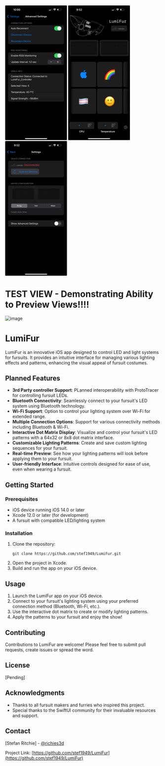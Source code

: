 <p>
<img width="200" alt="image" src="https://github.com/stef1949/LumiFur/blob/main/docs/IMG_07BCB093E1C2-1.jpeg">

<img width="200" alt="image" src="https://github.com/stef1949/LumiFur/blob/main/docs/IMG_F0BC783E7CE8-1.jpeg">

<img width="200" alt="image" src="https://github.com/stef1949/LumiFur/blob/main/docs/IMG_F0BC783E7CE8-2.jpeg">
</p>

# TEST VIEW - Demonstrating Ability to Preview Views!!!!
<img width="200" alt="image" src="https://github.com/user-attachments/assets/d4203580-d577-48f8-a7d8-ce8223b2b173">


# LumiFur

LumiFur is an innovative iOS app designed to control LED and light systems for fursuits. It provides an intuitive interface for managing various lighting effects and patterns, enhancing the visual appeal of fursuit costumes.

## Planned Features
- **3rd Party controller Support**: PLanned interoperability with ProtoTracer for controlling fursuit LEDs.
- **Bluetooth Connectivity**: Seamlessly connect to your fursuit's LED system using Bluetooth technology.
- **Wi-Fi Support**: Option to control your lighting system over Wi-Fi for extended range.
- **Multiple Connection Options**: Support for various connectivity methods including Bluetooth & Wi-Fi.
- **Interactive Dot Matrix Display**: Visualize and control your fursuit's LED patterns with a 64x32 or 8x8 dot matrix interface.
- **Customizable Lighting Patterns**: Create and save custom lighting sequences for your fursuit.
- **Real-time Preview**: See how your lighting patterns will look before applying them to your fursuit.
- **User-friendly Interface**: Intuitive controls designed for ease of use, even when wearing a fursuit.

## Getting Started

### Prerequisites

- iOS device running iOS 14.0 or later
- Xcode 12.0 or later (for development)
- A fursuit with compatible LED/lighting system

### Installation

1. Clone the repository:
   ```
   git clone https://github.com/stef1949/LumiFur.git
   ```
2. Open the project in Xcode.
3. Build and run the app on your iOS device.

## Usage

1. Launch the LumiFur app on your iOS device.
2. Connect to your fursuit's lighting system using your preferred connection method (Bluetooth, Wi-Fi, etc.).
3. Use the interactive dot matrix to create or modify lighting patterns.
4. Apply the patterns to your fursuit and enjoy the show!

## Contributing

Contributions to LumiFur are welcome! Please feel free to submit pull requests, create issues or spread the word.

## License

[Pending]

## Acknowledgments

- Thanks to all fursuit makers and furries who inspired this project.
- Special thanks to the SwiftUI community for their invaluable resources and support.

## Contact

[Stefan Ritchie] - [@richies3d](https://twitter.com/richies3d)

Project Link: [https://github.com/stef1949/LumiFur](https://github.com/stef1949/LumiFur)
